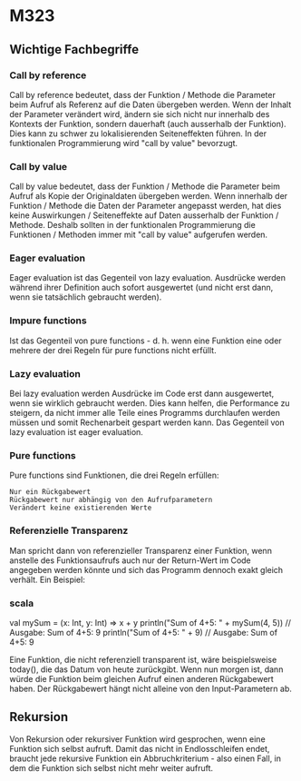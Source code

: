 # M323

## Wichtige Fachbegriffe

### Call by reference

Call by reference bedeutet, dass der Funktion / Methode die Parameter beim Aufruf als Referenz auf die Daten übergeben werden. Wenn der Inhalt der Parameter verändert wird, ändern sie sich nicht nur innerhalb des Kontexts der Funktion, sondern dauerhaft (auch ausserhalb der Funktion). Dies kann zu schwer zu lokalisierenden Seiteneffekten führen. In der funktionalen Programmierung wird "call by value" bevorzugt.

### Call by value

Call by value bedeutet, dass der Funktion / Methode die Parameter beim Aufruf als Kopie der Originaldaten übergeben werden. Wenn innerhalb der Funktion / Methode die Daten der Parameter angepasst werden, hat dies keine Auswirkungen / Seiteneffekte auf Daten ausserhalb der Funktion / Methode. Deshalb sollten in der funktionalen Programmierung die Funktionen / Methoden immer mit "call by value" aufgerufen werden.

### Eager evaluation

Eager evaluation ist das Gegenteil von lazy evaluation. Ausdrücke werden während ihrer Definition auch sofort ausgewertet (und nicht erst dann, wenn sie tatsächlich gebraucht werden).

### Impure functions

Ist das Gegenteil von pure functions - d. h. wenn eine Funktion eine oder mehrere der drei Regeln für pure functions nicht erfüllt.

### Lazy evaluation

Bei lazy evaluation werden Ausdrücke im Code erst dann ausgewertet, wenn sie wirklich gebraucht werden. Dies kann helfen, die Performance zu steigern, da nicht immer alle Teile eines Programms durchlaufen werden müssen und somit Rechenarbeit gespart werden kann. Das Gegenteil von lazy evaluation ist eager evaluation.

### Pure functions

Pure functions sind Funktionen, die drei Regeln erfüllen:

    Nur ein Rückgabewert
    Rückgabewert nur abhängig von den Aufrufparametern
    Verändert keine existierenden Werte

### Referenzielle Transparenz

Man spricht dann von referenzieller Transparenz einer Funktion, wenn anstelle des Funktionsaufrufs auch nur der Return-Wert im Code angegeben werden könnte und sich das Programm dennoch exakt gleich verhält. Ein Beispiel:

### scala

val mySum = (x: Int, y: Int) => x + y
println("Sum of 4+5: " + mySum(4, 5))  // Ausgabe: Sum of 4+5: 9
println("Sum of 4+5: " + 9)  // Ausgabe: Sum of 4+5: 9

Eine Funktion, die nicht referenziell transparent ist, wäre beispielsweise today(), die das Datum von heute zurückgibt. Wenn nun morgen ist, dann würde die Funktion beim gleichen Aufruf einen anderen Rückgabewert haben. Der Rückgabewert hängt nicht alleine von den Input-Parametern ab.

## Rekursion

Von Rekursion oder rekursiver Funktion wird gesprochen, wenn eine Funktion sich selbst aufruft. Damit das nicht in Endlosschleifen endet, braucht jede rekursive Funktion ein Abbruchkriterium - also einen Fall, in dem die Funktion sich selbst nicht mehr weiter aufruft.
